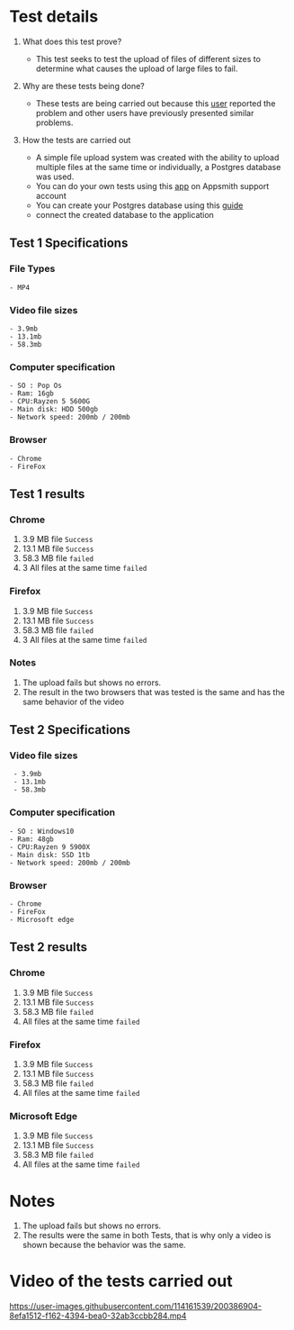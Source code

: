 # Test details
1. What does this test prove?
    - This test seeks to test the upload of files of different sizes to determine what causes the upload of large files to fail.
  
2. Why are these tests being done?
    - These tests are being carried out because this [user](https://app.frontapp.com/open/msg_1fv1vkb0) reported the problem and other users have previously presented similar problems.
3. How the tests are carried out
   - A simple file upload system was created with the ability to upload multiple files at the same time or individually, a Postgres database was used.
   - You can do your own tests using this [app](https://app.appsmith.com/app/filesuploaderror/page1-636914a6b7d12f577aa56521) on Appsmith support account
   - You can create your Postgres database using this [guide](https://github.com/felix-appsmith/appsmith-quick-datasources#-postgresql)
   - connect the created database to the application
  
## Test 1 Specifications

### File Types
    - MP4
    
### Video file sizes
    - 3.9mb
    - 13.1mb
    - 58.3mb

### Computer specification
    - SO : Pop Os
    - Ram: 16gb
    - CPU:Rayzen 5 5600G
    - Main disk: HDD 500gb
    - Network speed: 200mb / 200mb

### Browser
    - Chrome
    - FireFox


## Test 1 results

### Chrome

1. 3.9 MB file `Success`
2. 13.1 MB file `Success`
3. 58.3 MB file `failed`
4. 3 All files at the same time `failed`

### Firefox

1. 3.9 MB file `Success`
2. 13.1 MB file `Success`
3. 58.3 MB file `failed`
4. 3 All files at the same time `failed`

### Notes
1. The upload fails but shows no errors.
2. The result in the two browsers that was tested is the same and has the same behavior of the video


## Test 2 Specifications

### Video file sizes
     - 3.9mb
     - 13.1mb
     - 58.3mb

### Computer specification
    - SO : Windows10
    - Ram: 48gb
    - CPU:Rayzen 9 5900X
    - Main disk: SSD 1tb 
    - Network speed: 200mb / 200mb

### Browser
    - Chrome
    - FireFox
    - Microsoft edge

## Test 2 results

### Chrome
1. 3.9 MB file `Success`
2. 13.1 MB file `Success`
3. 58.3 MB file `failed`
4. All files at the same time `failed`

### Firefox
1. 3.9 MB file `Success`
2. 13.1 MB file `Success`
3. 58.3 MB file `failed`
4. All files at the same time `failed`

### Microsoft Edge

1. 3.9 MB file `Success`
2. 13.1 MB file `Success`
3. 58.3 MB file `failed`
4. All files at the same time `failed`

# Notes
1. The upload fails but shows no errors.
2. The results were the same in both Tests, that is why only a video is shown because the behavior was the same.

# Video of the tests carried out



https://user-images.githubusercontent.com/114161539/200386904-8efa1512-f162-4394-bea0-32ab3ccbb284.mp4


